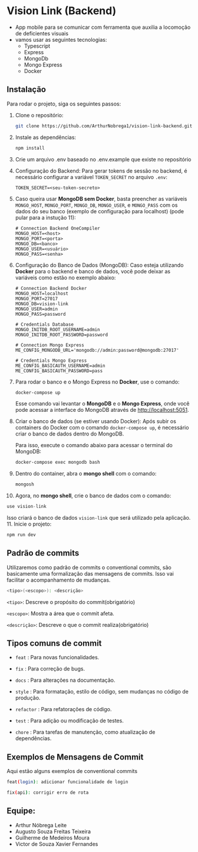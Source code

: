 # Vision Link (Backend)

- App mobile para se comunicar com ferramenta que auxilia a locomoção de deficientes visuais
- vamos usar as seguintes tecnologias: 
   - Typescript
   - Express
   - MongoDb
   - Mongo Express
   - Docker

## Instalação
Para rodar o projeto, siga os seguintes passos:

1. Clone o repositório:
   ```bash
   git clone https://github.com/ArthurNobrega1/vision-link-backend.git
   ```
2. Instale as dependências:
   ```bash
   npm install
   ```
3. Crie um arquivo .env baseado no .env.example que existe no repositório
4. Configuração do Backend:
   Para gerar tokens de sessão no backend, é necessário configurar a variável `TOKEN_SECRET` no arquivo `.env`:
   ```env
   TOKEN_SECRET=<seu-token-secreto>
   ```
5. Caso queira usar **MongoDB sem Docker**, basta preencher as variáveis `MONGO_HOST`, `MONGO_PORT`, `MONGO_DB`, `MONGO_USER`, e `MONGO_PASS` com os dados do seu banco (exemplo de configuração para localhost) (pode pular para a instução 11):
   ```env
   # Connection Backend OneCompiler
   MONGO_HOST=<host>
   MONGO_PORT=<porta>
   MONGO_DB=<banco>
   MONGO_USER=<usuário>
   MONGO_PASS=<senha>
   ```
6. Configuração do Banco de Dados (MongoDB):
   Caso esteja utilizando **Docker** para o backend e banco de dados, você pode deixar as variáveis como estão no exemplo abaixo:
   ```env
   # Connection Backend Docker
   MONGO_HOST=localhost
   MONGO_PORT=27017
   MONGO_DB=vision-link
   MONGO_USER=admin
   MONGO_PASS=password

   # Credentials Database
   MONGO_INITDB_ROOT_USERNAME=admin
   MONGO_INITDB_ROOT_PASSWORD=password

   # Connection Mongo Express
   ME_CONFIG_MONGODB_URL='mongodb://admin:password@mongodb:27017'

   # Credentials Mongo Express
   ME_CONFIG_BASICAUTH_USERNAME=admin
   ME_CONFIG_BASICAUTH_PASSWORD=pass
   ```
7. Para rodar o banco e o Mongo Express no **Docker**, use o comando:
   ```bash
   docker-compose up
   ```
   Esse comando vai levantar o **MongoDB** e o **Mongo Express**, onde você pode acessar a interface do MongoDB através de [http://localhost:5051](http://localhost:5051).
8. Criar o banco de dados (se estiver usando Docker):
   Após subir os containers do Docker com o comando `docker-compose up`, é necessário criar o banco de dados dentro do MongoDB.
   
   Para isso, execute o comando abaixo para acessar o terminal do MongoDB:
   ```bash
   docker-compose exec mongodb bash
   ```
9. Dentro do container, abra o **mongo shell** com o comando:
   ```bash
   mongosh
   ```
10. Agora, no **mongo shell**, crie o banco de dados com o comando:
   ```js
   use vision-link
   ```
   Isso criará o banco de dados `vision-link` que será utilizado pela aplicação.
11. Inicie o projeto:
   ```bash
   npm run dev
   ```

## Padrão de commits
Utilizaremos como padrão de commits o conventional commits, são basicamente uma formalização das mensagens de commits. Isso vai facilitar o acompanhamento de mudanças.

````sh
<tipo>(<escopo>): <descrição>
````

`<tipo>`: Descreve o propósito do commit(obrigatório)

`<escopo>`: Mostra a área que o commit afeta.

`<descrição>`: Descreve o que o commit realiza(obrigatório)
    

## Tipos comuns de commit 

- `feat` : Para novas funcionalidades.

- `fix` : Para correção de bugs.

- `docs` : Para alterações na documentação.

- `style` : Para formatação, estilo de código, sem mudanças no código de produção.

- `refactor` : Para refatorações de código.

- `test` : Para adição ou modificação de testes.

- `chore` : Para tarefas de manutenção, como atualização de dependências.

## Exemplos de Mensagens de Commit
Aqui estão alguns exemplos de conventional commits

```sh
feat(login): adicionar funcionalidade de login 
```
```sh
fix(api): corrigir erro de rota 
```
## Equipe:

- Arthur Nóbrega Leite
- Augusto Souza Freitas Teixeira
- Guilherme de Medeiros Moura
- Victor de Souza Xavier Fernandes 

